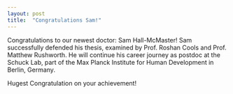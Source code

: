 ```yaml
---
layout: post
title:  "Congratulations Sam!"
---
```


Congratulations to our newest doctor:  Sam Hall-McMaster!
Sam successfully defended his thesis, examined by Prof. Roshan Cools and Prof. Matthew Rushworth.
He will continue his career journey as postdoc at the Schuck Lab, part of the Max Planck Institute for Human Development in Berlin, Germany.

Hugest Congratulation on your achievement!
